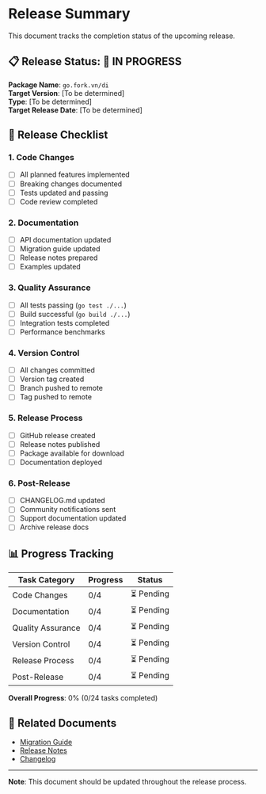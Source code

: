 # Release Summary

This document tracks the completion status of the upcoming release.

## 📋 Release Status: 🔄 IN PROGRESS

**Package Name**: `go.fork.vn/di`  
**Target Version**: [To be determined]  
**Type**: [To be determined]  
**Target Release Date**: [To be determined]

## 🎯 Release Checklist

### 1. **Code Changes** 
- [ ] All planned features implemented
- [ ] Breaking changes documented
- [ ] Tests updated and passing
- [ ] Code review completed

### 2. **Documentation**
- [ ] API documentation updated
- [ ] Migration guide updated
- [ ] Release notes prepared
- [ ] Examples updated

### 3. **Quality Assurance**
- [ ] All tests passing (`go test ./...`)
- [ ] Build successful (`go build ./...`)
- [ ] Integration tests completed
- [ ] Performance benchmarks

### 4. **Version Control**
- [ ] All changes committed
- [ ] Version tag created
- [ ] Branch pushed to remote
- [ ] Tag pushed to remote

### 5. **Release Process**
- [ ] GitHub release created
- [ ] Release notes published  
- [ ] Package available for download
- [ ] Documentation deployed

### 6. **Post-Release**
- [ ] CHANGELOG.md updated
- [ ] Community notifications sent
- [ ] Support documentation updated
- [ ] Archive release docs

## 📊 Progress Tracking

| Task Category | Progress | Status |
|---------------|----------|--------|
| Code Changes | 0/4 | ⏳ Pending |
| Documentation | 0/4 | ⏳ Pending |
| Quality Assurance | 0/4 | ⏳ Pending |
| Version Control | 0/4 | ⏳ Pending |
| Release Process | 0/4 | ⏳ Pending |
| Post-Release | 0/4 | ⏳ Pending |

**Overall Progress**: 0% (0/24 tasks completed)

## 🔗 Related Documents

- [Migration Guide](MIGRATION.md)
- [Release Notes](RELEASE_NOTES.md)
- [Changelog](CHANGELOG.md)

---

**Note**: This document should be updated throughout the release process.
